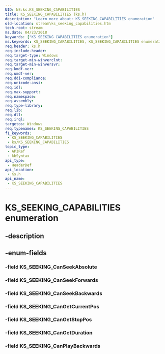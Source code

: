 ```yaml
---
UID: NE:ks.KS_SEEKING_CAPABILITIES
title: KS_SEEKING_CAPABILITIES (ks.h)
description: "Learn more about: KS_SEEKING_CAPABILITIES enumeration"
old-location: stream\ks_seeking_capabilities.htm
tech.root: stream
ms.date: 04/23/2018
keywords: ["KS_SEEKING_CAPABILITIES enumeration"]
ms.keywords: KS_SEEKING_CAPABILITIES, KS_SEEKING_CAPABILITIES enumeration [Streaming Media Devices], KS_SEEKING_CanGetCurrentPos, KS_SEEKING_CanGetDuration, KS_SEEKING_CanGetStopPos, KS_SEEKING_CanPlayBackwards, KS_SEEKING_CanSeekAbsolute, KS_SEEKING_CanSeekBackwards, KS_SEEKING_CanSeekForwards, ks/KS_SEEKING_CAPABILITIES, ks/KS_SEEKING_CanGetCurrentPos, ks/KS_SEEKING_CanGetDuration, ks/KS_SEEKING_CanGetStopPos, ks/KS_SEEKING_CanPlayBackwards, ks/KS_SEEKING_CanSeekAbsolute, ks/KS_SEEKING_CanSeekBackwards, ks/KS_SEEKING_CanSeekForwards, stream.ks_seeking_capabilities
req.header: ks.h
req.include-header: 
req.target-type: Windows
req.target-min-winverclnt: 
req.target-min-winversvr: 
req.kmdf-ver: 
req.umdf-ver: 
req.ddi-compliance: 
req.unicode-ansi: 
req.idl: 
req.max-support: 
req.namespace: 
req.assembly: 
req.type-library: 
req.lib: 
req.dll: 
req.irql: 
targetos: Windows
req.typenames: KS_SEEKING_CAPABILITIES
f1_keywords:
 - KS_SEEKING_CAPABILITIES
 - ks/KS_SEEKING_CAPABILITIES
topic_type:
 - APIRef
 - kbSyntax
api_type:
 - HeaderDef
api_location:
 - Ks.h
api_name:
 - KS_SEEKING_CAPABILITIES
---
```


# KS_SEEKING_CAPABILITIES enumeration


## -description

## -enum-fields

### -field KS_SEEKING_CanSeekAbsolute

### -field KS_SEEKING_CanSeekForwards

### -field KS_SEEKING_CanSeekBackwards

### -field KS_SEEKING_CanGetCurrentPos

### -field KS_SEEKING_CanGetStopPos

### -field KS_SEEKING_CanGetDuration

### -field KS_SEEKING_CanPlayBackwards

